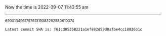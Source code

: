 Now the time is 2022-09-07 11:43:55 am

---

<small>690013496179761319383262580610374</small>

```txt
Latest commit SHA is: f61cd05358221a1ef882d59d0afbe4cc18836b1c
```
